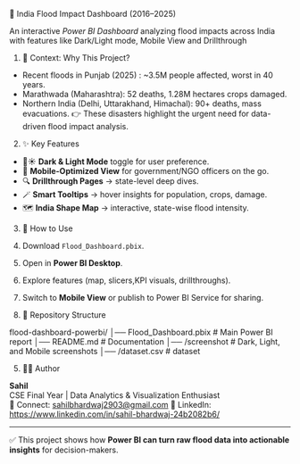 🌊 India Flood Impact Dashboard (2016–2025)

An interactive *Power BI Dashboard* analyzing flood impacts across India with features like Dark/Light mode, Mobile View and  Drillthrough

1. 📌 Context: Why This Project?
   
- Recent floods in Punjab (2025) : ~3.5M people affected, worst in 40 years.  
- Marathwada (Maharashtra): 52 deaths, 1.28M hectares crops damaged.  
- Northern India (Delhi, Uttarakhand, Himachal): 90+ deaths, mass evacuations.
👉 These disasters highlight the urgent need for data-driven flood impact analysis.


2. ✨ Key Features
   
- 🌙☀️ **Dark & Light Mode** toggle for user preference.  
- 📱 **Mobile-Optimized View** for government/NGO officers on the go.  
- 🔍 **Drillthrough Pages** → state-level deep dives.  
- 🪄 **Smart Tooltips** → hover insights for population, crops, damage.   
- 🗺️ **India Shape Map** → interactive, state-wise flood intensity.  


3. 🚀 How to Use

1. Download `Flood_Dashboard.pbix`.  
2. Open in **Power BI Desktop**.  
3. Explore features (map, slicers,KPI visuals, drillthroughs).  
4. Switch to **Mobile View** or publish to Power BI Service for sharing.  


4. 📂 Repository Structure

flood-dashboard-powerbi/
│── Flood_Dashboard.pbix # Main Power BI report
│── README.md # Documentation
│── /screenshot # Dark, Light, and Mobile screenshots
│── /dataset.csv # dataset


5. 👨‍💻 Author
   
**Sahil**  
CSE Final Year | Data Analytics & Visualization Enthusiast  
📌 Connect: sahilbhardwaj2903@gmail.com
📌 LinkedIn: https://www.linkedin.com/in/sahil-bhardwaj-24b2082b6/

---

✅ This project shows how **Power BI can turn raw flood data into actionable insights** for decision-makers.
